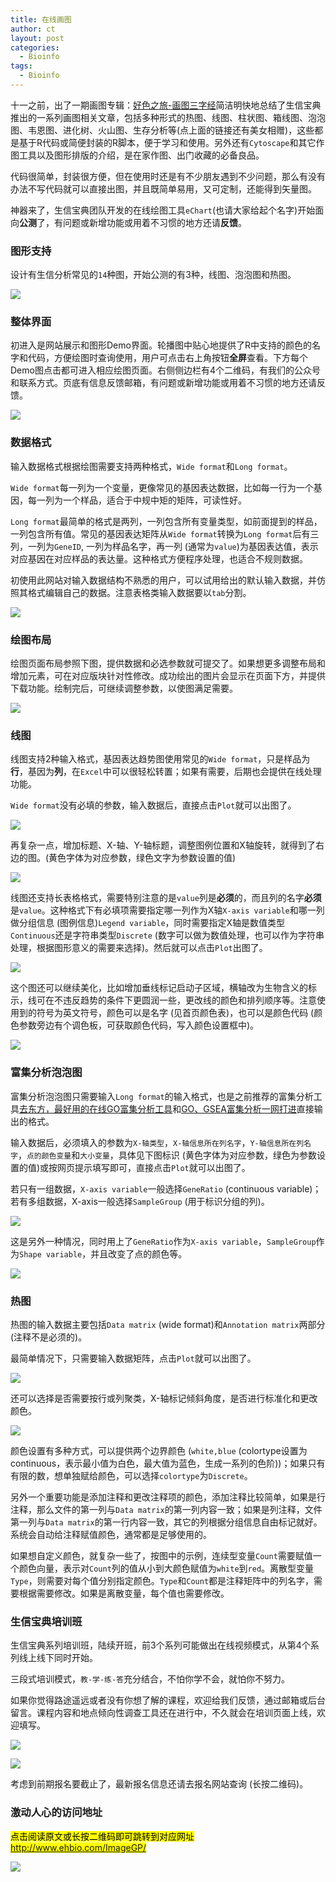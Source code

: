```yaml
---
title: 在线画图
author: ct
layout: post
categories:
  - Bioinfo
tags:
  - Bioinfo
---
```


十一之前，出了一期画图专辑：[好色之旅-画图三字经](https://mp.weixin.qq.com/s/bsvB1k17Izom2ldgdwXrdg)简洁明快地总结了生信宝典推出的一系列画图相关文章，包括多种形式的热图、线图、柱状图、箱线图、泡泡图、韦恩图、进化树、火山图、生存分析等(点上面的链接还有美女相赠)，这些都是基于R代码或简便封装的R脚本，便于学习和使用。另外还有`Cytoscape`和其它作图工具以及图形排版的介绍，是在家作图、出门收藏的必备良品。

代码很简单，封装很方便，但在使用时还是有不少朋友遇到不少问题，那么有没有办法不写代码就可以直接出图，并且既简单易用，又可定制，还能得到矢量图。

神器来了，生信宝典团队开发的在线绘图工具`eChart`(也请大家给起个名字)开始面向**公测**了，有问题或新增功能或用着不习惯的地方还请**反馈**。

### 图形支持

设计有生信分析常见的`14`种图，开始公测的有3种，线图、泡泡图和热图。

![](http://blog.genesino.com/images/imageGP/easyChart_list.png)

### 整体界面

初进入是网站展示和图形Demo界面。轮播图中贴心地提供了R中支持的颜色的名字和代码，方便绘图时查询使用，用户可点击右上角按钮**全屏**查看。下方每个Demo图点击都可进入相应绘图页面。右侧侧边栏有4个二维码，有我们的公众号和联系方式。页底有信息反馈邮箱，有问题或新增功能或用着不习惯的地方还请反馈。

![](http://blog.genesino.com/images/imageGP/easyChart_nav.png)

### 数据格式

输入数据格式根据绘图需要支持两种格式，`Wide format`和`Long format`。

`Wide format`每一列为一个变量，更像常见的基因表达数据，比如每一行为一个基因，每一列为一个样品，适合于中规中矩的矩阵，可读性好。

`Long format`最简单的格式是两列，一列包含所有变量类型，如前面提到的样品，一列包含所有值。常见的基因表达矩阵从`Wide format`转换为`Long format`后有三列，一列为`GeneID`, 一列为样品名字，再一列 (通常为`value`)为基因表达值，表示对应基因在对应样品的表达量。这种格式方便程序处理，也适合不规则数据。

初使用此网站对输入数据结构不熟悉的用户，可以试用给出的默认输入数据，并仿照其格式编辑自己的数据。注意表格类输入数据要以`tab`分割。

![](http://blog.genesino.com/images/imageGP/easyChart_data.png)

### 绘图布局

绘图页面布局参照下图，提供数据和必选参数就可提交了。如果想更多调整布局和增加元素，可在对应版块针对性修改。成功绘出的图片会显示在页面下方，并提供下载功能。绘制完后，可继续调整参数，以使图满足需要。

![](http://blog.genesino.com/images/imageGP/easyChart_line.png)

### 线图

线图支持2种输入格式，基因表达趋势图使用常见的`Wide format`，只是样品为**行**，基因为**列**，在`Excel`中可以很轻松转置；如果有需要，后期也会提供在线处理功能。

`Wide format`没有必填的参数，输入数据后，直接点击`Plot`就可以出图了。

![](http://www.ehbio.com/ImageGP/Public/assets/images/Line_1.png)

再复杂一点，增加标题、X-轴、Y-轴标题，调整图例位置和X轴旋转，就得到了右边的图。(黄色字体为对应参数，绿色文字为参数设置的值)

![](http://www.ehbio.com/ImageGP/Public/assets/images/Line_2.png)

线图还支持长表格格式，需要特别注意的是`value`列是**必须**的，而且列的名字**必须**是`value`。这种格式下有必填项需要指定哪一列作为X轴`X-axis variable`和哪一列做分组信息 (图例信息)`Legend variable`，同时需要指定X轴是数值类型`Continuous`还是字符串类型`Discrete` (数字可以做为数值处理，也可以作为字符串处理，根据图形意义的需要来选择)。然后就可以点击`Plot`出图了。

![](http://www.ehbio.com/ImageGP/Public/assets/images/Line_3.png)

这个图还可以继续美化，比如增加垂线标记启动子区域，横轴改为生物含义的标示，线可在不违反趋势的条件下更圆润一些，更改线的颜色和排列顺序等。注意使用到的符号为英文符号，颜色可以是名字 (见首页颜色表)，也可以是颜色代码 (颜色参数旁边有个调色板，可获取颜色代码，写入颜色设置框中)。

![](http://www.ehbio.com/ImageGP/Public/assets/images/Line_4.png)


### 富集分析泡泡图

富集分析泡泡图只需要输入`Long format`的输入格式，也是之前推荐的富集分析工具[去东方，最好用的在线GO富集分析工具](https://mp.weixin.qq.com/s/l6j2encDfEQkt2UeNCMFhg)和[GO、GSEA富集分析一网打进](https://mp.weixin.qq.com/s/d1KCETQZ88yaOLGwAtpWYg)直接输出的格式。

输入数据后，必须填入的参数为`X-轴类型`，`X-轴信息所在列名字`，`Y-轴信息所在列名字`，`点的颜色变量`和`大小变量`，具体见下图标识 (黄色字体为对应参数，绿色为参数设置的值)或按网页提示填写即可，直接点击`Plot`就可以出图了。

若只有一组数据，`X-axis variable`一般选择`GeneRatio` (continuous variable)；若有多组数据，X-axis一般选择`SampleGroup` (用于标识分组的列)。

![](http://www.ehbio.com/ImageGP/Public/assets/images/GO_1.png)

这是另外一种情况，同时用上了`GeneRatio`作为`X-axis variable`，`SampleGroup`作为`Shape variable`，并且改变了点的颜色等。

![](http://www.ehbio.com/ImageGP/Public/assets/images/GO_2.png)


### 热图

热图的输入数据主要包括`Data matrix` (wide format)和`Annotation matrix`两部分(注释不是必须的)。

最简单情况下，只需要输入数据矩阵，点击`Plot`就可以出图了。

![](http://www.ehbio.com/ImageGP/Public/assets/images/PHeatmap_1.png)

还可以选择是否需要按行或列聚类，X-轴标记倾斜角度，是否进行标准化和更改颜色。


![](http://www.ehbio.com/ImageGP/Public/assets/images/PHeatmap_2.png)

颜色设置有多种方式，可以提供两个边界颜色 (`white,blue` (colortype设置为continuous，表示最小值为白色，最大值为蓝色，生成一系列的色阶))；如果只有有限的数，想单独赋给颜色，可以选择`colortype`为`Discrete`。

另外一个重要功能是添加注释和更改注释项的颜色，添加注释比较简单，如果是行注释，那么文件的第一列与`Data matrix`的第一列内容一致；如果是列注释，文件第一列与`Data matrix`的第一行内容一致，其它的列根据分组信息自由标记就好。系统会自动给注释赋值颜色，通常都是足够使用的。

如果想自定义颜色，就复杂一些了，按图中的示例，连续型变量`Count`需要赋值一个颜色向量，表示对`Count`列的值从小到大颜色赋值为`white`到`red`。离散型变量`Type`，则需要对每个值分别指定颜色。`Type`和`Count`都是注释矩阵中的列名字，需要根据需要修改。如果是离散变量，每个值也需要修改。


### 生信宝典培训班

生信宝典系列培训班，陆续开班，前3个系列可能做出在线视频模式，从第4个系列线上线下同时开始。

三段式培训模式，`教-学-练-答`充分结合，不怕你学不会，就怕你不努力。

如果你觉得路途遥远或者没有你想了解的课程，欢迎给我们反馈，通过邮箱或后台留言。课程内容和地点倾向性调查工具还在进行中，不久就会在培训页面上线，欢迎填写。

![](http://www.ehbio.com/ehbio_resource/ehbio_course.png)

![](http://www.ehbio.com/ehbio_resource/YSX_transcriptome.png)

考虑到前期报名要截止了，最新报名信息还请去报名网站查询 (长按二维码)。

### 激动人心的访问地址

<mark>点击阅读原文或长按二维码即可跳转到对应网址 <http://www.ehbio.com/ImageGP/></mark>

![](http://www.ehbio.com/ehbio_resource/easy_chart.png)



